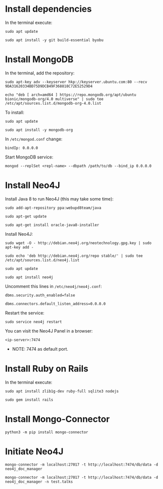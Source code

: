 
Install dependencies
===================
In the terminal execute:

    sudo apt update
    
    sudo apt install -y git build-essential byobu 


Install MongoDB
===============
In the terminal, add the repository:

    sudo apt-key adv --keyserver hkp://keyserver.ubuntu.com:80 --recv 9DA31620334BD75D9DCB49F368818C72E52529D4

    echo "deb [ arch=amd64 ] https://repo.mongodb.org/apt/ubuntu bionic/mongodb-org/4.0 multiverse" | sudo tee /etc/apt/sources.list.d/mongodb-org-4.0.list

To install:

    sudo apt update

    sudo apt install -y mongodb-org

In `/etc/mongod.conf` change:

    bindIp: 0.0.0.0 

Start MongoDB service:

    mongod --replSet <repl-name> --dbpath /path/to/db --bind_ip 0.0.0.0

Install Neo4J
=============
Install Java 8 to run Neo4J (this may take some time):

    sudo add-apt-repository ppa:webupd8team/java

    sudo apt-get update

    sudo apt-get install oracle-java8-installer

Install Neo4J:

    sudo wget -O - http://debian.neo4j.org/neotechnology.gpg.key | sudo apt-key add -

    sudo echo 'deb http://debian.neo4j.org/repo stable/' | sudo tee /etc/apt/sources.list.d/neo4j.list

    sudo apt update

    sudo apt install neo4j

Uncomment this lines in `/etc/neo4j/neo4j.conf`:

    dbms.security.auth_enabled=false

    dbms.connectors.default_listen_address=0.0.0.0

Restart the service:

    sudo service neo4j restart

You can visit the Neo4J Panel in a browser:

    <ip-server>:7474

- NOTE: 7474 as default port.


Install Ruby on Rails
=====================
In the terminal execute:

    sudo apt install zlib1g-dev ruby-full sqlite3 nodejs

    sudo gem install rails

Install Mongo-Connector
=======================

    python3 -m pip install mongo-connector

Initiate Neo4J
==============

    mongo-connector -m localhost:27017 -t http://localhost:7474/db/data -d neo4j_doc_manager

    mongo-connector -m localhost:27017 -t http://localhost:7474/db/data -d neo4j_doc_manager -n test.talks



